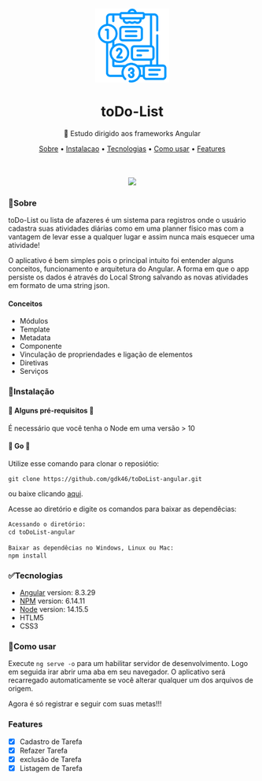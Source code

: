 <p align="center">
<img src="doc/to-do-list.svg" width="150">
</p>
<h1 align="center">
    toDo-List
</h1>

<p align="center"> 
📖 Estudo dirigido aos frameworks Angular
</p>

<p align="center" style="margin-bottom:50px;">
 <a href="#🏁Sobre">Sobre</a> •
 <a href="#🧰Instalação">Instalacao</a> • 
 <a href="#✅tecnologias">Tecnologias</a> • 
 <a href="#📄como-usar">Como usar</a> •
 <a href="#features">Features</a> 
</p>

<p align="center">
<img src="https://img.shields.io/static/v1?label=framework&message=Angular&color=DD0031&style=for-the-badge&logo=Angular"/>
</p>



### 🏁Sobre

toDo-List ou lista de afazeres é um sistema para registros onde o usuário cadastra suas atividades diárias como em uma planner físico mas com a vantagem de levar esse a qualquer lugar e assim nunca mais esquecer uma atividade!

O aplicativo é bem simples pois o principal intuito foi entender alguns conceitos, funcionamento e arquitetura do Angular. A forma em que o app persiste os dados é através do Local Strong salvando as novas atividades em formato de uma string json.

#### Conceitos 
* Módulos
* Template
* Metadata
* Componente
* Vinculação de propriendades e ligação de elementos
* Diretivas
* Serviços


### 🧰Instalação

#### 🚧 Alguns pré-requisitos 🚧
É necessário que você tenha o Node em uma versão > 10

#### 🚀 Go 🚀
Utilize esse comando para clonar o reposiótio:
```GIT
git clone https://github.com/gdk46/toDoList-angular.git
```
ou baixe clicando [aqui](x-github-client://openRepo/https://github.com/gdk46/toDoList-angular).

Acesse ao diretório e digite os comandos para baixar as dependêcias:
```
Acessando o diretório:
cd toDoList-angular

Baixar as dependêcias no Windows, Linux ou Mac:
npm install
```

### ✅Tecnologias

* [Angular](https://github.com/angular/angular-cli) version: 8.3.29
* [NPM](https://www.npmjs.com/) version: 6.14.11
* [Node](https://nodejs.org/pt-br/) version: 14.15.5
* HTLM5
* CSS3


### 📄Como usar

Execute `ng serve -o` para um habilitar servidor de desenvolvimento. Logo em seguida irar abrir uma aba em seu navegador. O aplicativo será recarregado automaticamente se você alterar qualquer um dos arquivos de origem.

Agora é só registrar e seguir com suas metas!!!

### Features

- [x] Cadastro de Tarefa
- [x] Refazer Tarefa
- [x] exclusão de Tarefa
- [x] Listagem de Tarefa

